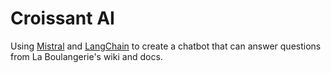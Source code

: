 # Croissant AI

Using [Mistral](https://mistral.ai/) and [LangChain](https://www.langchain.com/) to create a chatbot that can answer questions from La Boulangerie's wiki and docs.
